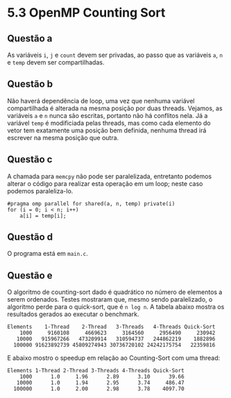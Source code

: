 5.3 OpenMP Counting Sort
========================

Questão a
---------
As variáveis `i`, `j` e `count` devem ser privadas, ao passo que as
variáveis `a`, `n` e `temp` devem ser compartilhadas.

Questão b
---------
Não haverá dependência de loop, uma vez que nenhuma variável
compartilhada é alterada na mesma posição por duas threads. Vejamos, as
variáveis `a` e `n` nunca são escritas, portanto não há conflitos nela.
Já a variável `temp` é modificiada pelas threads, mas como cada elemento
do vetor tem exatamente uma posição bem definida, nenhuma thread irá
escrever na mesma posição que outra.

Questão c
---------
A chamada para `memcpy` não pode ser paralelizada, entretanto podemos
alterar o código para realizar esta operação em um loop; neste caso
podemos paraleliza-lo.

    #pragma omp parallel for shared(a, n, temp) private(i)
    for (i = 0; i < n; i++)
    	a[i] = temp[i];

Questão d
---------
O programa está em `main.c`.

Questão e
---------
O algoritmo de counting-sort dado é quadrático no número de elementos a
serem ordenados. Testes mostraram que, mesmo sendo paralelizado, o
algoritmo perde para o quick-sort, que é `n log n`. A tabela abaixo
mostra os resultados gerados ao executar o benchmark.

    Elements    1-Thread    2-Thread   3-Threads   4-Threads Quick-Sort
        1000     9160108     4669623     3164560     2956490     230942
       10000   915967266   473209914   310594737   244862219    1882896
      100000 91623892739 45809274943 30736720102 24242175754   22359816

E abaixo mostro o speedup em relação ao Counting-Sort com uma thread:

    Elements 1-Thread 2-Thread 3-Threads 4-Threads Quick-Sort
        1000      1.0     1.96      2.89      3.10      39.66
       10000      1.0     1.94      2.95      3.74     486.47
      100000      1.0     2.00      2.98      3.78    4097.70
